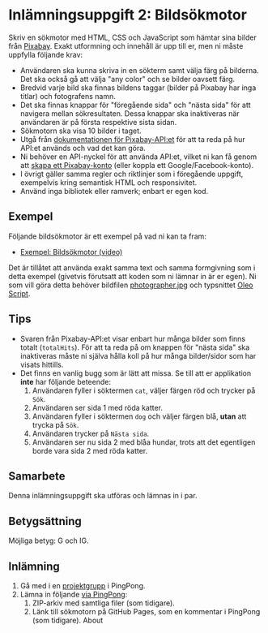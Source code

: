 # Inlämningsuppgift 2: Bildsökmotor
Skriv en sökmotor med HTML, CSS och JavaScript som hämtar sina bilder från [Pixabay](https://pixabay.com/). Exakt utformning och innehåll är upp till er, men ni måste uppfylla följande krav:

- Användaren ska kunna skriva in en sökterm samt välja färg på bilderna. Det ska också gå att välja "any color" och se bilder oavsett färg.
- Bredvid varje bild ska finnas bildens taggar (bilder på Pixabay har inga titlar) och fotografens namn.
- Det ska finnas knappar för "föregående sida" och "nästa sida" för att navigera mellan sökresultaten. Dessa knappar ska inaktiveras när användaren är på första respektive sista sidan.
- Sökmotorn ska visa 10 bilder i taget.
- Utgå från [dokumentationen för Pixabay-API:et](https://pixabay.com/api/docs/) för att ta reda på hur API:et används och vad det kan göra.
- Ni behöver en API-nyckel för att använda API:et, vilket ni kan få genom att [skapa ett Pixabay-konto](https://pixabay.com/accounts/register/) (eller koppla ett Google/Facebook-konto).
- I övrigt gäller samma regler och riktlinjer som i föregående uppgift, exempelvis kring semantisk HTML och responsivitet.
- Använd inga bibliotek eller ramverk; enbart er egen kod.

## Exempel
Följande bildsökmotor är ett exempel på vad ni kan ta fram:

- [Exempel: Bildsökmotor (video)](Exempel.mkv)

Det är tillåtet att använda exakt samma text och samma formgivning som i detta exempel (givetvis förutsatt att koden som ni lämnar in är er egen). Ni som vill göra detta behöver bildfilen [photographer.jpg](photographer.jpg) och typsnittet [Oleo Script](https://fonts.google.com/specimen/Oleo+Script).

## Tips
- Svaren från Pixabay-API:et visar enbart hur många bilder som finns totalt (`totalHits`). För att ta reda på om knappen för "nästa sida" ska inaktiveras måste ni själva hålla koll på hur många bilder/sidor som har visats hittills.
- Det finns en vanlig bugg som är lätt att missa. Se till att er applikation **inte** har följande beteende:
    1. Användaren fyller i söktermen `cat`, väljer färgen röd och trycker på `Sök`.
    2. Användaren ser sida 1 med röda katter.
    3. Användaren fyller i söktermen `dog` och väljer färgen blå, **utan** att trycka på `Sök`.
    4. Användaren trycker på `Nästa sida`.
    5. Användaren ser nu sida 2 med blåa hundar, trots att det egentligen borde vara sida 2 med röda katter.

## Samarbete
Denna inlämningsuppgift ska utföras och lämnas in i par.

## Betygsättning
Möjliga betyg: G och IG.

## Inlämning
1. Gå med i en [projektgrupp](https://yh.pingpong.se/courseId/14519/projectGroupsList.do) i PingPong.
2. Lämna in följande [via PingPong](https://yh.pingpong.se/courseId/14519/content.do?id=6438513):
    1. ZIP-arkiv med samtliga filer (som tidigare).
    2. Länk till sökmotorn på GitHub Pages, som en kommentar i PingPong (som tidigare).
About
